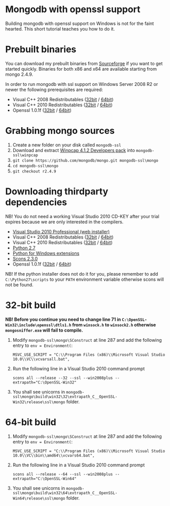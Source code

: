# Mongodb with openssl support

Building mongodb with openssl support on Windows is not for the faint hearted. 
This short tutorial teaches you how to do it.

# Prebuilt binaries

You can download my prebuilt binaries from [Sourceforge](https://sourceforge.net/projects/mongodbssl/) if you want to get started quickly. Binaries for both x86 and x64 are available starting from mongo 2.4.9.

In order to run mongodb with ssl support on Windows Server 2008 R2 or newer the following prerequisites are required:

* Visual C++ 2008 Redistributables ([32bit](http://www.microsoft.com/downloads/details.aspx?familyid=9B2DA534-3E03-4391-8A4D-074B9F2BC1BF) / [64bit](http://www.microsoft.com/downloads/details.aspx?familyid=bd2a6171-e2d6-4230-b809-9a8d7548c1b6))
* Visual C++ 2010 Redistributables ([32bit](http://www.microsoft.com/en-us/download/details.aspx?id=8328) / [64bit](http://www.microsoft.com/en-us/download/details.aspx?id=13523))
* Openssl 1.0.1f ([32bit](http://slproweb.com/download/Win32OpenSSL-1_0_1f.exe) / [64bit](http://slproweb.com/download/Win64OpenSSL-1_0_1f.exe))

# Grabbing mongo sources

1. Create a new folder on your disk called `mongodb-ssl`
2. Download and extract [Winpcap 4.1.2 Developers pack](http://www.winpcap.org/devel.htm) into `mongodb-ssl\winpcap`
3. `git clone https://github.com/mongodb/mongo.git mongodb-ssl\mongo`
4. `cd mongodb-ssl\mongo` 
5. `git checkout r2.4.9`

# Downloading thirdparty dependencies

NB! You do not need a working Visual Studio 2010 CD-KEY after your trial expires because we are only interested in the compilers.

* [Visual Studio 2010 Professional (web installer)](http://stackoverflow.com/questions/8894654/vs-2010-trial-version-link)
* Visual C++ 2008 Redistributables ([32bit](http://www.microsoft.com/downloads/details.aspx?familyid=9B2DA534-3E03-4391-8A4D-074B9F2BC1BF) / [64bit](http://www.microsoft.com/downloads/details.aspx?familyid=bd2a6171-e2d6-4230-b809-9a8d7548c1b6))
* Visual C++ 2010 Redistributables ([32bit](http://www.microsoft.com/en-us/download/details.aspx?id=8328) / [64bit](http://www.microsoft.com/en-us/download/details.aspx?id=13523))
* [Python 2.7](http://www.python.org/ftp/python/2.7.6/python-2.7.6.msi)
* [Python for Windows extensions](http://sourceforge.net/projects/pywin32/files/pywin32/Build%20218/pywin32-218.win32-py2.7.exe/download)
* [Scons 2.3.0](http://prdownloads.sourceforge.net/scons/scons-2.3.0-setup.exe)
* Openssl 1.0.1f ([32bit](http://slproweb.com/download/Win32OpenSSL-1_0_1f.exe) / [64bit](http://slproweb.com/download/Win64OpenSSL-1_0_1f.exe))

NB! If the python installer does not do it for you, please remember to add `C:\Python27\scripts` to your `PATH` environment variable otherwise scons will not be found.

# 32-bit build

**NB! Before you continue you need to change line 71 in `C:\OpenSSL-Win32\include\openssl\dtls1.h` from `winsock.h` to `winsock2.h` otherwise `mongosniffer.exe` will fail to compile.**

1. Modify `mongodb-ssl\mongo\SConstruct` at line 287 and add the following entry to `env = Environment(`:

    `MSVC_USE_SCRIPT = "C:\\Program Files (x86)\\Microsoft Visual Studio 10.0\\VC\\vcvarsall.bat",`

2. Run the following line in a Visual Studio 2010 command prompt

    `scons all --release --32 --ssl --win2008plus --extrapath="C:\OpenSSL-Win32"`

3. You shall see unicorns in `mongodb-ssl\mongo\build\win32\32\extrapath_C__OpenSSL-Win32\release\ssl\mongo` folder.

# 64-bit build

1. Modify `mongodb-ssl\mongo\SConstruct` at line 287 and add the following entry to `env = Environment(`:

    `MSVC_USE_SCRIPT = "C:\\Program Files (x86)\\Microsoft Visual Studio 10.0\\VC\\bin\\amd64\\vcvars64.bat",`

2. Run the following line in a Visual Studio 2010 command prompt

    `scons all --release --64 --ssl --win2008plus --extrapath="C:\OpenSSL-Win64"`
    
3. You shall see unicorns in `mongodb-ssl\mongo\build\win32\64\extrapath_C__OpenSSL-Win64\release\ssl\mongo` folder.
